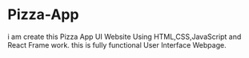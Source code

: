 # Pizza-App
i am create this Pizza App UI Website Using HTML,CSS,JavaScript and React Frame work. this is fully functional User Interface Webpage.

